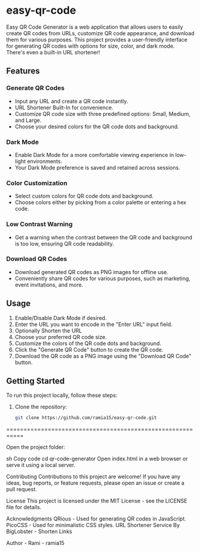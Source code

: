 # easy-qr-code

Easy QR Code Generator is a web application that allows users to easily create QR codes from URLs, customize QR code appearance, and download them for various purposes. 
This project provides a user-friendly interface for generating QR codes with options for size, color, and dark mode. There's even a built-in URL shortener!

## Features

### Generate QR Codes

- Input any URL and create a QR code instantly.
- URL Shortener Built-In for convenience. 
- Customize QR code size with three predefined options: Small, Medium, and Large.
- Choose your desired colors for the QR code dots and background.

### Dark Mode

- Enable Dark Mode for a more comfortable viewing experience in low-light environments.
- Your Dark Mode preference is saved and retained across sessions.

### Color Customization

- Select custom colors for QR code dots and background.
- Choose colors either by picking from a color palette or entering a hex code.

### Low Contrast Warning

- Get a warning when the contrast between the QR code and background is too low, ensuring QR code readability.

### Download QR Codes

- Download generated QR codes as PNG images for offline use.
- Conveniently share QR codes for various purposes, such as marketing, event invitations, and more.

## Usage

1. Enable/Disable Dark Mode if desired.
2. Enter the URL you want to encode in the "Enter URL" input field.
3. Optionally Shorten the URL
4. Choose your preferred QR code size.
5. Customize the colors of the QR code dots and background.
7. Click the "Generate QR Code" button to create the QR code.
8. Download the QR code as a PNG image using the "Download QR Code" button.

## Getting Started

To run this project locally, follow these steps:

1. Clone the repository:

   ```sh
   git clone https://github.com/ramia15/easy-qr-code.git

===========================================================

Open the project folder:

sh
Copy code
cd qr-code-generator
Open index.html in a web browser or serve it using a local server.

Contributing
Contributions to this project are welcome! If you have any ideas, bug reports, or feature requests, please open an issue or create a pull request.

License
This project is licensed under the MIT License - see the LICENSE file for details.

Acknowledgments
QRious - Used for generating QR codes in JavaScript.
PicoCSS - Used for minimalistic CSS styles.
URL Shortener Service By BigLobster - Shorten Links

Author - Rami - ramia15
